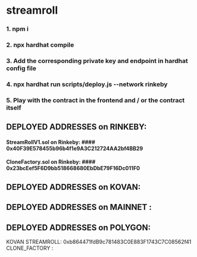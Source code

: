 # streamroll


### 1. npm i
### 2. npx hardhat compile
### 3. Add the corresponding private key and endpoint in hardhat config file
### 4. npx hardhat run scripts/deploy.js --network rinkeby
### 5. Play with the contract in the frontend and / or the contract itself

## DEPLOYED ADDRESSES on RINKEBY:
#### StreamRollV1.sol on Rinkeby: #### 0x40F39E578455b96b4f1e9A3C212724AA2bf4BB29
#### CloneFactory.sol on Rinkeby: #### 0x23bcEef5F6D9bb518668680EbDbE79F16Dc011F0


## DEPLOYED ADDRESSES on KOVAN:

## DEPLOYED ADDRESSES on MAINNET :

## DEPLOYED ADDRESSES on POLYGON:




KOVAN STREAMROLL: 0xb864471fdB9c781483C0E883F1743C7C08562f41
CLONE_FACTORY : 